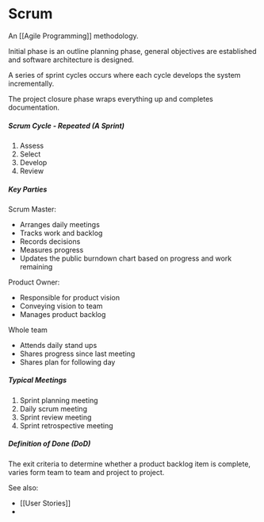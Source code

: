 # Scrum

An [[Agile Programming]] methodology.

Initial phase is an outline planning phase, general objectives are established and software architecture is designed.

A series of sprint cycles occurs where each cycle develops the system incrementally.

The project closure phase wraps everything up and completes documentation.

##### Scrum Cycle - Repeated (A Sprint)
1. Assess
2. Select
3. Develop
4. Review

##### Key Parties
Scrum Master:
- Arranges daily meetings
- Tracks work and backlog
- Records decisions
- Measures progress
- Updates the public burndown chart based on progress and work remaining

Product Owner:
- Responsible for product vision
- Conveying vision to team
- Manages product backlog

Whole team
- Attends daily stand ups
- Shares progress since last meeting
- Shares plan for following day

##### Typical Meetings
1. Sprint planning meeting
2. Daily scrum meeting
3. Sprint review meeting
4. Sprint retrospective meeting

##### Definition of Done (DoD)
The exit criteria to determine whether a product backlog item is complete, varies form team to team and project to project.

See also:
- [[User Stories]]
- 